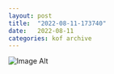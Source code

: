 ```yaml
---
layout:	post
title:	"2022-08-11-173740"
date:	2022-08-11
categories:	kof archive
---
```


![Image Alt](https://k0f.github.io/assets/2022-08-11-173740.jpg)
